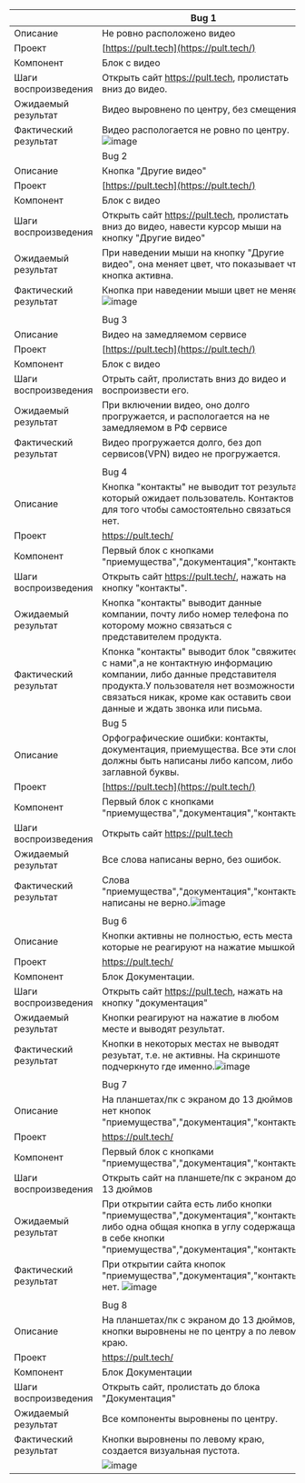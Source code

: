 |                       | Bug 1                                                                                                                                                                                                                               |
| --------------------- | ----------------------------------------------------------------------------------------------------------------------------------------------------------------------------------------------------------------------------------- |
| Описание              | Не ровно расположено видео                                                                                                                                                                                                          |
| Проект                | [https://pult.tech](https://pult.tech/)                                                                                                                                                                                             |
| Компонент             | Блок с видео                                                                                                                                                                                                                        |
| Шаги воспроизведения  | Открыть сайт https://pult.tech, пролистать вниз до видео.                                                                                                                                                                           |
| Ожидаемый результат   | Видео выровнено по центру, без смещения.                                                                                                                                                                                            |
| Фактический результат | Видео распологается не ровно по центру.     ![image](https://github.com/user-attachments/assets/592d0b3d-8fa3-417f-9f5c-ced916cbb113)
|                       | Bug 2                                                                                                                                                                                                                               |
| Описание              | Кнопка "Другие видео"                                                                                                                                                                                                               |
| Проект                | [https://pult.tech](https://pult.tech/)                                                                                                                                                                                             |
| Компонент             | Блок с видео                                                                                                                                                                                                                        |
| Шаги воспроизведения  | Открыть сайт https://pult.tech, пролистать вниз до видео, навести курсор мыши на кнопку "Другие видео"                                                                                                                              |
| Ожидаемый результат   | При наведении мыши на кнопку "Другие видео", она меняет цвет, что показывает что кнопка активна.                                                                                                                                    |
| Фактический результат | Кнопка при наведении мыши цвет не меняет.![image](https://github.com/user-attachments/assets/7f09f8f1-9c42-43d5-9d54-8d535b065b79)
|                       |
|                       | Bug 3                                                                                                                                                                                                                               |
| Описание              | Видео на замедляемом сервисе                                                                                                                                                                                                        |
| Проект                | [https://pult.tech](https://pult.tech/)                                                                                                                                                                                             |
| Компонент             | Блок с видео                                                                                                                                                                                                                        |
| Шаги воспроизведения  | Отрыть сайт, пролистать вниз до видео и воспроизвести его.                                                                                                                                                                          |
| Ожидаемый результат   | При включении видео, оно долго прогружается, и распологается на не замедляемом в РФ сервисе                                                                                                                                         |
| Фактический результат | Видео прогружается долго, без доп сервисов(VPN) видео не прогружается.
|                       |
|                       | Bug 4                                                                                                                                                                                                                               |
| Описание              | Кнопка "контакты" не выводит тот результат который ожидает пользователь. Контактов для того чтобы самостоятельно связаться нет.                                                                                                     |
| Проект                | https://pult.tech/                                                                                                                                                                                                                  |
| Компонент             | Первый блок с кнопками "приемущества","документация","контакты".                                                                                                                                                                    |
| Шаги воспроизведения  | Открыть сайт https://pult.tech/, нажать на кнопку "контакты".                                                                                                                                                                       |
| Ожидаемый результат   | Кнопка "контакты" выводит данные компании, почту либо номер телефона по которому можно связаться с представителем продукта.                                                                                                         |
| Фактический результат | Кпонка "контакты" выводит блок "свяжитесь с нами",а не контактную информацию компании, либо данные представителя продукта.У пользователя нет возможности связаться никак, кроме как оставить свои данные и ждать звонка или письма. |
|                       | Bug 5                                                                                                                                                                                                                               |
| Описание              | Орфографические ошибки: контакты, документация, приемущества. Все эти слова должны быть написаны либо капсом, либо с заглавной буквы.                                                                                               |
| Проект                | [https://pult.tech](https://pult.tech/)                                                                                                                                                                                             |
| Компонент             | Первый блок с кнопками "приемущества","документация","контакты".                                                                                                                                                                    |
| Шаги воспроизведения  | Открыть сайт https://pult.tech                                                                                                                                                                                                      |
| Ожидаемый результат   | Все слова написаны верно, без ошибок.                                                                                                                                                                                               |
| Фактический результат | Слова "приемущества","документация","контакты" написаны не верно.![image](https://github.com/user-attachments/assets/bb86c59b-2b3a-4a11-a690-5fea4f122404)
|                       |
|                       | Bug 6                                                                                                                                                                                                                               |
| Описание              | Кнопки активны не полностью, есть места которые не реагируют на нажатие мышкой.                                                                                                                                                     |
| Проект                | https://pult.tech/                                                                                                                                                                                                                  |
| Компонент             | Блок Документации.                                                                                                                                                                                                                  |
| Шаги воспроизведения  | Открыть сайт https://pult.tech, нажать на кнопку "документация"                                                                                                                                                                     |
| Ожидаемый результат   | Кнопки реагируют на нажатие в любом месте и выводят результат.                                                                                                                                                                      |
| Фактический результат | Кнопки в некоторых местах не выводят резуьтат, т.е. не активны. На скриншоте подчеркнуто где именно.![image](https://github.com/user-attachments/assets/f3c7f34e-313c-4c27-a21c-d3bdac23c74a)
|                       |
|                       | Bug 7                                                                                                                                                                                                                               |
| Описание              | На планшетах/пк с экраном до 13 дюймов  нет кнопок "приемущества","документация","контакты.                                                                                                                                         |
| Проект                | https://pult.tech/                                                                                                                                                                                                                  |
| Компонент             | Первый блок с кнопками "приемущества","документация","контакты".                                                                                                                                                                    |
| Шаги воспроизведения  | Открыть сайт на планшете/пк с экраном до 13 дюймов                                                                                                                                                                                  |
| Ожидаемый результат   | При открытии сайта есть либо кнопки "приемущества","документация","контакты", либо одна общая кнопка в углу содержащая в себе кнопки "приемущества","документация","контакты".                                                      |
| Фактический результат | При открытии сайта кнопок "приемущества","документация","контакты" нет. ![image](https://github.com/user-attachments/assets/5b4d3522-56b7-4e2c-8a09-02bce489d87f)
|                       |
|                       | Bug 8                                                                                                                                                                                                                               |
| Описание              | На планшетах/пк с экраном до 13 дюймов, кнопки выровнены не по центру а по левому краю.                                                                                                                                             |
| Проект                | https://pult.tech/                                                                                                                                                                                                                  |
| Компонент             | Блок Документации                                                                                                                                                                                                                   |
| Шаги воспроизведения  | Открыть сайт, пролистать до блока "Документация"                                                                                                                                                                                    |
| Ожидаемый результат   | Все компоненты выровнены по центру.                                                                                                                                                                                                 |
| Фактический результат | Кнопки выровнены по левому краю, создается визуальная пустота.
|                       |![image](https://github.com/user-attachments/assets/09dfccfc-58c7-40be-a01b-d7a1b118b374)
  
